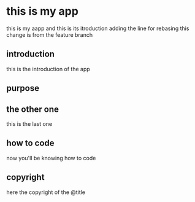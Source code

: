 # this is my app
this is my aapp and this is its itroduction
adding the line for rebasing
this change is from the feature branch

## introduction
this is the introduction of the app

## purpose

## the other one
this is the last one

## how to code
now you'll be knowing how to code

## copyright
here the copyright of the @title
